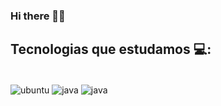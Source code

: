 ### Hi there 🐱‍💻


## Tecnologias que estudamos 💻:
<div style="display : inline_block"><br/>
  <img align="center" alt="ubuntu" src="https://img.shields.io/badge/Ubuntu-E95420?style=for-the-badge&logo=ubuntu&logoColor=white" />
  <img align="center" alt="java" src="https://img.shields.io/badge/Java-ED8B00?style=for-the-badge&logo=openjdk&logoColor=white" />
  <img align="center" alt="java" src="https://img.shields.io/badge/Shell_Script-121011?style=for-the-badge&logo=gnu-bash&logoColor=white" />
</div>
